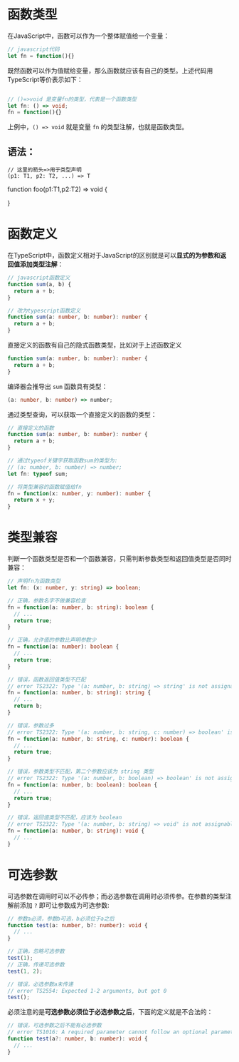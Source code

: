 # 函数类型

在JavaScript中，函数可以作为一个整体赋值给一个变量：

```JavaScript
// javascript代码
let fn = function(){}
```

既然函数可以作为值赋给变量，那么函数就应该有自己的类型。上述代码用TypeScript等价表示如下：

```typescript

// ()=>void 是变量fn的类型，代表是一个函数类型
let fn: () => void;
fn = function(){}
```

<!-- let fn:()=> void 
fn = function (){} -->

上例中，`() => void` 就是变量 `fn` 的类型注解，也就是函数类型。

## 语法：

```
// 这里的箭头=>用于类型声明
(p1: T1, p2: T2, ...) => T
```
function foo(p1:T1,p2:T2) => void {
  
}
<!-- type AddType = (p1:T1,p2:T2) => void
const foo:AddType = ()=>{

} -->


# 函数定义

在TypeScript中，函数定义相对于JavaScript的区别就是可以**显式的为参数和返回值添加类型注解**：

```typescript
// javascript函数定义
function sum(a, b) {
  return a + b;
}

// 改为typescript函数定义
function sum(a: number, b: number): number {
  return a + b;
}
```

直接定义的函数有自己的隐式函数类型，比如对于上述函数定义

```typescript
function sum(a: number, b: number): number {
  return a + b;
}
```

编译器会推导出 `sum` 函数具有类型：

```typescript
(a: number, b: number) => number;
```

通过类型查询，可以获取一个直接定义的函数的类型：

```typescript
// 直接定义的函数
function sum(a: number, b: number): number {
  return a + b;
}

// 通过typeof关键字获取函数sum的类型为:
// (a: number, b: number) => number;
let fn: typeof sum;

// 将类型兼容的函数赋值给fn
fn = function(x: number, y: number): number {
  return x + y;
}
```


# 类型兼容

判断一个函数类型是否和一个函数兼容，只需判断参数类型和返回值类型是否同时兼容：

```typescript
// 声明fn为函数类型
let fn: (x: number, y: string) => boolean;

// 正确，参数名字不做兼容检查
fn = function(a: number, b: string): boolean {
  // ...
  return true;
}

// 正确，允许值的参数比声明参数少
fn = function(a: number): boolean {
  // ...
  return true;
}

// 错误，函数返回值类型不匹配
// error TS2322: Type '(a: number, b: string) => string' is not assignable to type '(x: number, y: string) => boolean'
fn = function(a: number, b: string): string {
  // ...
  return b;
}

// 错误，参数过多
// error TS2322: Type '(a: number, b: string, c: number) => boolean' is not assignable to type '(x: number, y: string) => boolean
fn = function(a: number, b: string, c: number): boolean {
  // ...
  return true;
}

// 错误，参数类型不匹配，第二个参数应该为 string 类型
// error TS2322: Type '(a: number, b: boolean) => boolean' is not assignable to type '(x: number, y: string) => boolean'
fn = function(a: number, b: boolean): boolean {
  // ...
  return true;
}

// 错误，返回值类型不匹配，应该为 boolean
// error TS2322: Type '(a: number, b: string) => void' is not assignable to type '(x: number, y: string) => boolean'
fn = function(a: number, b: string): void {
  // ...
}

```




# 可选参数

可选参数在调用时可以不必传参；而必选参数在调用时必须传参。在参数的类型注解前添加 `?` 即可让参数成为可选参数:

```typescript
// 参数a必须，参数b可选，b必须位于a之后
function test(a: number, b?: number): void {
  // ...
}

// 正确，忽略可选参数
test(1);
// 正确，传递可选参数
test(1, 2);

// 错误，必选参数a未传递
// error TS2554: Expected 1-2 arguments, but got 0
test();
```

必须注意的是**可选参数必须位于必选参数之后**，下面的定义就是不合法的：

```typescript
// 错误，可选参数之后不能有必选参数
// error TS1016: A required parameter cannot follow an optional parameter
function test(a?: number, b: number): void {
  // ...
}
```



